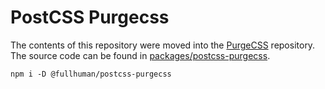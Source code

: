 # PostCSS Purgecss

The contents of this repository were moved into the
[PurgeCSS](https://github.com/FullHuman/purgecss) repository. The source code can be
found in [packages/postcss-purgecss](https://github.com/FullHuman/purgecss/tree/master/packages/postcss-purgecss).

```
npm i -D @fullhuman/postcss-purgecss
```
